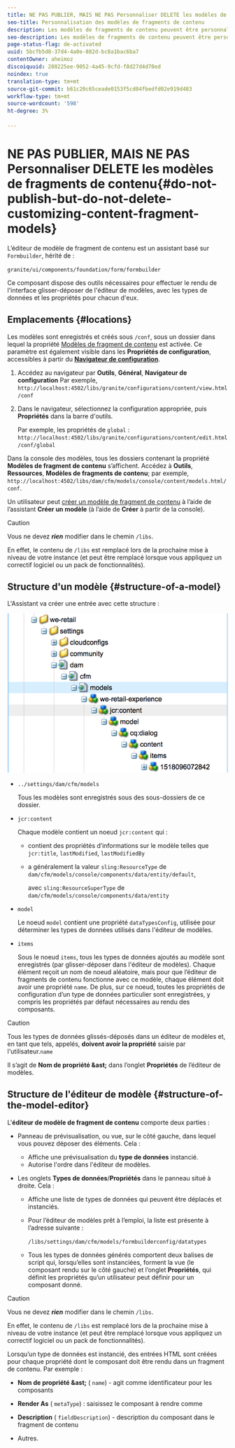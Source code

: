 ```yaml
---
title: NE PAS PUBLIER, MAIS NE PAS Personnaliser DELETE les modèles de fragments de contenu
seo-title: Personnalisation des modèles de fragments de contenu
description: Les modèles de fragments de contenu peuvent être personnalisés et étendus.
seo-description: Les modèles de fragments de contenu peuvent être personnalisés et étendus.
page-status-flag: de-activated
uuid: 5bcfb5d8-37d4-4a0e-882d-bc8a1bac6ba7
contentOwner: aheimoz
discoiquuid: 208225ee-9052-4a45-9cfd-f8d27d4d70ed
noindex: true
translation-type: tm+mt
source-git-commit: b61c20c65ceade0153f5cd04fbedfd02e919d483
workflow-type: tm+mt
source-wordcount: '598'
ht-degree: 3%

---
```



# NE PAS PUBLIER, MAIS NE PAS Personnaliser DELETE les modèles de fragments de contenu{#do-not-publish-but-do-not-delete-customizing-content-fragment-models}

L’éditeur de modèle de fragment de contenu est un assistant basé sur `Formbuilder`, hérité de :

`granite/ui/components/foundation/form/formbuilder`

Ce composant dispose des outils nécessaires pour effectuer le rendu de l&#39;interface glisser-déposer de l&#39;éditeur de modèles, avec les types de données et les propriétés pour chacun d&#39;eux.

## Emplacements {#locations}

Les modèles sont enregistrés et créés sous `/conf`, sous un dossier dans lequel la propriété [Modèles de fragment de contenu](/help/assets/content-fragments-models.md#enable-content-fragment-models) est activée. Ce paramètre est également visible dans les **Propriétés de configuration**, accessibles à partir du **[Navigateur de configuration](/help/sites-administering/configurations.md)**.

1. Accédez au navigateur par **Outils**, **Général**, **Navigateur de configuration**
Par exemple, 
`http://localhost:4502/libs/granite/configurations/content/view.html/conf`

1. Dans le navigateur, sélectionnez la configuration appropriée, puis **Propriétés** dans la barre d&#39;outils.

   Par exemple, les propriétés de `global` : `http://localhost:4502/libs/granite/configurations/content/edit.html/conf/global`

Dans la console des modèles, tous les dossiers contenant la propriété **Modèles de fragment de contenu** s’affichent. Accédez à **Outils**, **Ressources**, **Modèles de fragments de contenu**; par exemple, `http://localhost:4502/libs/dam/cfm/models/console/content/models.html/conf`.

Un utilisateur peut [créer un modèle de fragment de contenu](/help/assets/content-fragments-models.md#creating-a-content-fragment-model) à l’aide de l’assistant **Créer un modèle** (à l’aide de **Créer** à partir de la console).

>[!CAUTION]
>
>Vous ne devez ***rien*** modifier dans le chemin `/libs`.
>
>En effet, le contenu de `/libs` est remplacé lors de la prochaine mise à niveau de votre instance (et peut être remplacé lorsque vous appliquez un correctif logiciel ou un pack de fonctionnalités).

## Structure d&#39;un modèle {#structure-of-a-model}

L&#39;Assistant va créer une entrée avec cette structure :

![cf-54](assets/cf-54.png)

* `../settings/dam/cfm/models`

   Tous les modèles sont enregistrés sous des sous-dossiers de ce dossier.

* `jcr:content`

   Chaque modèle contient un noeud `jcr:content` qui :

   * contient des propriétés d’informations sur le modèle telles que `jcr:title`, `lastModified`, `lastModifiedBy`
   * a généralement la valeur `sling:ResourceType` de `dam/cfm/models/console/components/data/entity/default`,

      avec `sling:ResourceSuperType` de `dam/cfm/models/console/components/data/entity`

* `model`

   Le noeud `model` contient une propriété `dataTypesConfig`, utilisée pour déterminer les types de données utilisés dans l&#39;éditeur de modèles.

* `items`

   Sous le noeud `items`, tous les types de données ajoutés au modèle sont enregistrés (par glisser-déposer dans l&#39;éditeur de modèles). Chaque élément reçoit un nom de noeud aléatoire, mais pour que l’éditeur de fragments de contenu fonctionne avec ce modèle, chaque élément doit avoir une propriété `name`. De plus, sur ce noeud, toutes les propriétés de configuration d’un type de données particulier sont enregistrées, y compris les propriétés par défaut nécessaires au rendu des composants.

>[!CAUTION]
>
>Tous les types de données glissés-déposés dans un éditeur de modèles et, en tant que tels, appelés, **doivent avoir la propriété** saisie par l&#39;utilisateur.`name`
>
>Il s’agit de **Nom de propriété &amp;ast;** dans l’onglet **Propriétés** de l’éditeur de modèles.

## Structure de l&#39;éditeur de modèle {#structure-of-the-model-editor}

L&#39;**éditeur de modèle de fragment de contenu** comporte deux parties :

* Panneau de prévisualisation, ou vue, sur le côté gauche, dans lequel vous pouvez déposer des éléments. Cela :

   * Affiche une prévisualisation du **type de données** instancié.
   * Autorise l&#39;ordre dans l&#39;éditeur de modèles.

* Les onglets **Types de données**/**Propriétés** dans le panneau situé à droite. Cela :

   * Affiche une liste de types de données qui peuvent être déplacés et instanciés.
   * Pour l’éditeur de modèles prêt à l’emploi, la liste est présente à l’adresse suivante :

      `/libs/settings/dam/cfm/models/formbuilderconfig/datatypes`

      <!-- Please uncomment when file is used
      This node contains all the data types currently supported in the model editor. For more information on how to configure the data types, see [Customizing Data Types for Content Fragment Models](/help/sites-developing/customizing-content-fragment-model-data-types.md).
      -->

   * Tous les types de données générés comportent deux balises de script qui, lorsqu’elles sont instanciées, forment la vue (le composant rendu sur le côté gauche) et l’onglet **Propriétés**, qui définit les propriétés qu’un utilisateur peut définir pour un composant donné.

>[!CAUTION]
>
>Vous ne devez ***rien*** modifier dans le chemin `/libs`.
>
>En effet, le contenu de `/libs` est remplacé lors de la prochaine mise à niveau de votre instance (et peut être remplacé lorsque vous appliquez un correctif logiciel ou un pack de fonctionnalités).

<!-- Please uncomment when files are used
The properties on the right side define a form that is submitted directly into JCR under `/conf`; see the path in the example [Structure of a Model](/help/sites-developing/customizing-content-fragment-models.md#structure-of-a-model).
-->

Lorsqu’un type de données est instancié, des entrées HTML sont créées pour chaque propriété dont le composant doit être rendu dans un fragment de contenu. Par exemple :

* **Nom de propriété &amp;ast;** (  `name`) - agit comme identificateur pour les composants

* **Render As** (  `metaType`) : saisissez le composant à rendre comme

* **Description** (  `fieldDescription`) - description du composant dans le fragment de contenu

* Autres.

